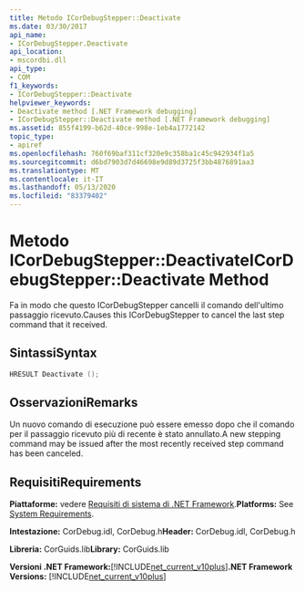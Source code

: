 ```yaml
---
title: Metodo ICorDebugStepper::Deactivate
ms.date: 03/30/2017
api_name:
- ICorDebugStepper.Deactivate
api_location:
- mscordbi.dll
api_type:
- COM
f1_keywords:
- ICorDebugStepper::Deactivate
helpviewer_keywords:
- Deactivate method [.NET Framework debugging]
- ICorDebugStepper::Deactivate method [.NET Framework debugging]
ms.assetid: 855f4199-b62d-40ce-998e-1eb4a1772142
topic_type:
- apiref
ms.openlocfilehash: 760f69baf311cf320e9c358ba1c45c942934f1a5
ms.sourcegitcommit: d6bd7903d7d46698e9d89d3725f3bb4876891aa3
ms.translationtype: MT
ms.contentlocale: it-IT
ms.lasthandoff: 05/13/2020
ms.locfileid: "83379402"
---
```

# <a name="icordebugstepperdeactivate-method"></a><span data-ttu-id="ed5a4-102">Metodo ICorDebugStepper::Deactivate</span><span class="sxs-lookup"><span data-stu-id="ed5a4-102">ICorDebugStepper::Deactivate Method</span></span>
<span data-ttu-id="ed5a4-103">Fa in modo che questo ICorDebugStepper cancelli il comando dell'ultimo passaggio ricevuto.</span><span class="sxs-lookup"><span data-stu-id="ed5a4-103">Causes this ICorDebugStepper to cancel the last step command that it received.</span></span>  
  
## <a name="syntax"></a><span data-ttu-id="ed5a4-104">Sintassi</span><span class="sxs-lookup"><span data-stu-id="ed5a4-104">Syntax</span></span>  
  
```cpp  
HRESULT Deactivate ();  
```  
  
## <a name="remarks"></a><span data-ttu-id="ed5a4-105">Osservazioni</span><span class="sxs-lookup"><span data-stu-id="ed5a4-105">Remarks</span></span>  
 <span data-ttu-id="ed5a4-106">Un nuovo comando di esecuzione può essere emesso dopo che il comando per il passaggio ricevuto più di recente è stato annullato.</span><span class="sxs-lookup"><span data-stu-id="ed5a4-106">A new stepping command may be issued after the most recently received step command has been canceled.</span></span>  
  
## <a name="requirements"></a><span data-ttu-id="ed5a4-107">Requisiti</span><span class="sxs-lookup"><span data-stu-id="ed5a4-107">Requirements</span></span>  
 <span data-ttu-id="ed5a4-108">**Piattaforme:** vedere [Requisiti di sistema di .NET Framework](../../get-started/system-requirements.md).</span><span class="sxs-lookup"><span data-stu-id="ed5a4-108">**Platforms:** See [System Requirements](../../get-started/system-requirements.md).</span></span>  
  
 <span data-ttu-id="ed5a4-109">**Intestazione:** CorDebug.idl, CorDebug.h</span><span class="sxs-lookup"><span data-stu-id="ed5a4-109">**Header:** CorDebug.idl, CorDebug.h</span></span>  
  
 <span data-ttu-id="ed5a4-110">**Libreria:** CorGuids.lib</span><span class="sxs-lookup"><span data-stu-id="ed5a4-110">**Library:** CorGuids.lib</span></span>  
  
 <span data-ttu-id="ed5a4-111">**Versioni .NET Framework:**[!INCLUDE[net_current_v10plus](../../../../includes/net-current-v10plus-md.md)]</span><span class="sxs-lookup"><span data-stu-id="ed5a4-111">**.NET Framework Versions:** [!INCLUDE[net_current_v10plus](../../../../includes/net-current-v10plus-md.md)]</span></span>
